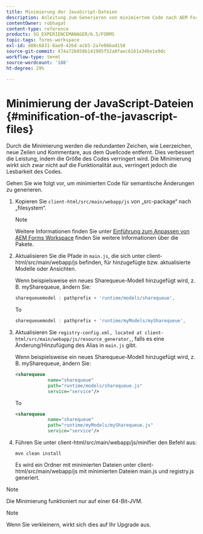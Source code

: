 ```yaml
---
title: Minimierung der JavaScript-Dateien
description: Anleitung zum Generieren von minimiertem Code nach AEM Forms Workspace-Anpassungen zur Optimierung der JS-Dateien für das Web.
contentOwner: robhagat
content-type: reference
products: SG_EXPERIENCEMANAGER/6.5/FORMS
topic-tags: forms-workspace
exl-id: d88c6831-8ae9-426d-acb5-2a7e066ad158
source-git-commit: 474a726058b141985f52a0faec6161a34be1e9dc
workflow-type: tm+mt
source-wordcount: '188'
ht-degree: 29%

---
```


# Minimierung der JavaScript-Dateien {#minification-of-the-javascript-files}

Durch die Minimierung werden die redundanten Zeichen, wie Leerzeichen, neue Zeilen und Kommentare, aus dem Quellcode entfernt. Dies verbessert die Leistung, indem die Größe des Codes verringert wird. Die Minimierung wirkt sich zwar nicht auf die Funktionalität aus, verringert jedoch die Lesbarkeit des Codes.

Gehen Sie wie folgt vor, um minimierten Code für semantische Änderungen zu generieren.

1. Kopieren Sie `client-html/src/main/webapp/js` von „src-package“ nach „filesystem“.

   >[!NOTE]
   >
   >Weitere Informationen finden Sie unter [Einführung zum Anpassen von AEM Forms Workspace](/help/forms/using/introduction-customizing-html-workspace.md) finden Sie weitere Informationen über die Pakete.

1. Aktualisieren Sie die Pfade in `main.js`, die sich unter client-html/src/main/webapp/js befinden, für hinzugefügte bzw. aktualisierte Modelle oder Ansichten.

   Wenn beispielsweise ein neues Sharequeue-Modell hinzugefügt wird, z. B. mySharequeue, ändern Sie:

   ```javascript
   sharequeuemodel : pathprefix + 'runtime/models/sharequeue',
   ```

   To

   ```javascript
   sharequeuemodel : pathprefix + 'runtime/myModels/mySharequeue',
   ```

1. Aktualisieren Sie `registry-config.xml, located at client-html/src/main/webapp/js/resource_generator,`, falls es eine Änderung/Hinzufügung des Alias in `main.js` gibt.

   Wenn beispielsweise ein neues Sharequeue-Modell hinzugefügt wird, z. B. mySharequeue, ändern Sie:

   ```xml
   <sharequeue
               name="sharequeue"
               path="runtime/models/sharequeue.js"
               service="service"/>
   ```

   To

   ```xml
   <sharequeue
               name="sharequeue"
               path="runtime/myModels/mySharequeue.js"
               service="service"/>
   ```

1. Führen Sie unter client-html/src/main/webapp/js/minifier den Befehl aus:

   ```shell
   mvn clean install
   ```

   Es wird ein Ordner mit minimierten Dateien unter client-html/src/main/webapp/js mit minimierten Dateien main.js und registry.js generiert.

>[!NOTE]
>
>Die Minimierung funktioniert nur auf einer 64-Bit-JVM.

>[!NOTE]
>
>Wenn Sie verkleinern, wirkt sich dies auf Ihr Upgrade aus.

